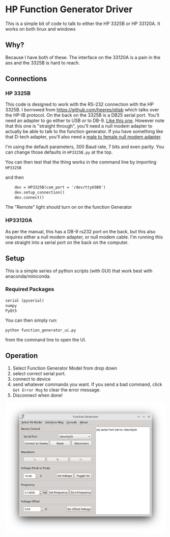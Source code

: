 # HP Function Generator Driver

This is a simple bit of code to talk to either the HP 3325B or HP 33120A. It works on both linux and windows

## Why?

Because I have both of these. The interface on the 33120A is a pain in the ass and the 3325B is hard to reach.

## Connections

### HP 3325B

This code is designed to work with the RS-232 connection with the HP 3325B. I borrowed from https://github.com/heeres/qtlab which talks over the HP-IB protocol. On the back on the 3325B is a DB25 serial port. You'll need an adapter to go either to USB or to DB-9. [Like this one](https://www.amazon.com/Serial-Prolific-Connect-Supports-Windows/dp/B017D0FDVK/). However note that this one is "straight through", you'll need a null modem adapter to actually be able to talk to the function generator. If you have something like that D-tech adapter, you'll also need a [male to female null modem adapter](https://www.amazon.com/female-slimline-transfer-serial-adapter/dp/B075XHWVSJ/).

I'm using the default parameters, 300 Baud rate, 7 bits and even parity.
You can change those defaults in `HP3325B.py` at the top.

You can then test that the thing works in the command line by importing `HP3325B`

and then

```
    dev = HP3325B(com_port = '/dev/ttyUSB0')
    dev.setup_connection()
    dev.connect()
```

The "Remote" light should turn on on the function Generator

### HP33120A
As per the manual, this has a DB-9 rs232 port on the back, but this also requires either a null modem adapter, or null modem cable. I'm running this one straight into a serial port on the back on the computer.

## Setup
This is a simple series of python scripts (with GUI) that work best with anaconda/miniconda.

### Required Packages

```
serial (pyserial)
numpy
PyQt5
```

You can then simply run:

```
python function_generator_ui.py
```

from the command line to open the UI.


## Operation
1. Select Function Generator Model from drop down
2. select correct serial port.
3. connect to device
4. send whatever commands you want. If you send a bad command, click `Get Error Msg` to clear the error message.
5. Disconnect when done! 

![Function Generator](fg.png)
